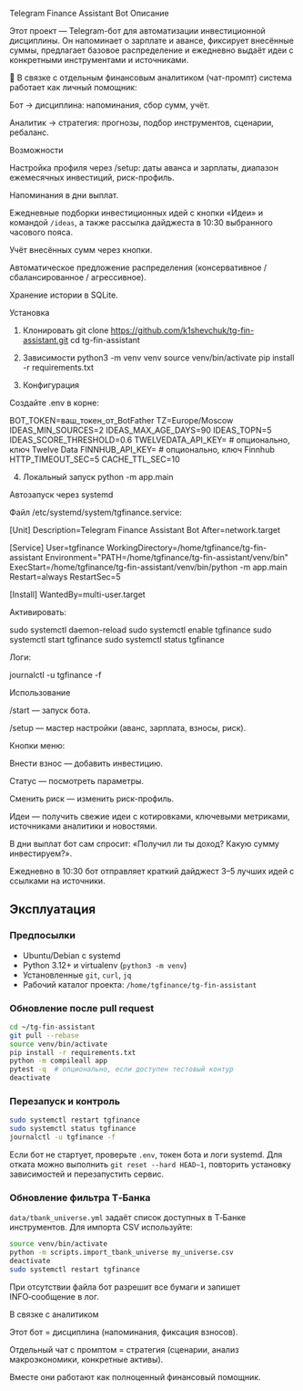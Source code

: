 Telegram Finance Assistant Bot
Описание

Этот проект — Telegram-бот для автоматизации инвестиционной дисциплины.
Он напоминает о зарплате и авансе, фиксирует внесённые суммы, предлагает базовое распределение и ежедневно выдаёт идеи с конкретными инструментами и источниками.

📌 В связке с отдельным финансовым аналитиком (чат-промпт) система работает как личный помощник:

Бот → дисциплина: напоминания, сбор сумм, учёт.

Аналитик → стратегия: прогнозы, подбор инструментов, сценарии, ребаланс.

Возможности

Настройка профиля через /setup: даты аванса и зарплаты, диапазон ежемесячных инвестиций, риск-профиль.

Напоминания в дни выплат.

Ежедневные подборки инвестиционных идей с кнопки «Идеи» и командой `/ideas`, а также рассылка дайджеста в 10:30 выбранного часового пояса.

Учёт внесённых сумм через кнопки.

Автоматическое предложение распределения (консервативное / сбалансированное / агрессивное).

Хранение истории в SQLite.

Установка
1. Клонировать
git clone https://github.com/k1shevchuk/tg-fin-assistant.git
cd tg-fin-assistant

2. Зависимости
python3 -m venv venv
source venv/bin/activate
pip install -r requirements.txt

3. Конфигурация

Создайте .env в корне:

BOT_TOKEN=ваш_токен_от_BotFather
TZ=Europe/Moscow
IDEAS_MIN_SOURCES=2
IDEAS_MAX_AGE_DAYS=90
IDEAS_TOPN=5
IDEAS_SCORE_THRESHOLD=0.6
TWELVEDATA_API_KEY= # опционально, ключ Twelve Data
FINNHUB_API_KEY=    # опционально, ключ Finnhub
HTTP_TIMEOUT_SEC=5
CACHE_TTL_SEC=10

4. Локальный запуск
python -m app.main

Автозапуск через systemd

Файл /etc/systemd/system/tgfinance.service:

[Unit]
Description=Telegram Finance Assistant Bot
After=network.target

[Service]
User=tgfinance
WorkingDirectory=/home/tgfinance/tg-fin-assistant
Environment="PATH=/home/tgfinance/tg-fin-assistant/venv/bin"
ExecStart=/home/tgfinance/tg-fin-assistant/venv/bin/python -m app.main
Restart=always
RestartSec=5

[Install]
WantedBy=multi-user.target


Активировать:

sudo systemctl daemon-reload
sudo systemctl enable tgfinance
sudo systemctl start tgfinance
sudo systemctl status tgfinance


Логи:

journalctl -u tgfinance -f

Использование

/start — запуск бота.

/setup — мастер настройки (аванс, зарплата, взносы, риск).

Кнопки меню:

Внести взнос — добавить инвестицию.

Статус — посмотреть параметры.

Сменить риск — изменить риск-профиль.

Идеи — получить свежие идеи с котировками, ключевыми метриками, источниками аналитики и новостями.

В дни выплат бот сам спросит: «Получил ли ты доход? Какую сумму инвестируем?».

Ежедневно в 10:30 бот отправляет краткий дайджест 3–5 лучших идей с ссылками на источники.

Эксплуатация
-----------

### Предпосылки

- Ubuntu/Debian с systemd
- Python 3.12+ и virtualenv (`python3 -m venv`)
- Установленные `git`, `curl`, `jq`
- Рабочий каталог проекта: `/home/tgfinance/tg-fin-assistant`

### Обновление после pull request

```bash
cd ~/tg-fin-assistant
git pull --rebase
source venv/bin/activate
pip install -r requirements.txt
python -m compileall app
pytest -q  # опционально, если доступен тестовый контур
deactivate
```

### Перезапуск и контроль

```bash
sudo systemctl restart tgfinance
sudo systemctl status tgfinance
journalctl -u tgfinance -f
```

Если бот не стартует, проверьте `.env`, токен бота и логи systemd. Для отката можно выполнить `git reset --hard HEAD~1`, повторить установку зависимостей и перезапустить сервис.

### Обновление фильтра T‑Банка

`data/tbank_universe.yml` задаёт список доступных в Т‑Банке инструментов. Для импорта CSV используйте:

```bash
source venv/bin/activate
python -m scripts.import_tbank_universe my_universe.csv
deactivate
sudo systemctl restart tgfinance
```

При отсутствии файла бот разрешит все бумаги и запишет INFO‑сообщение в лог.

В связке с аналитиком

Этот бот = дисциплина (напоминания, фиксация взносов).

Отдельный чат с промптом = стратегия (сценарии, анализ макроэкономики, конкретные активы).

Вместе они работают как полноценный финансовый помощник.
